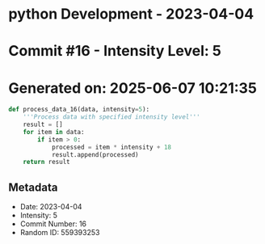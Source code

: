﻿# python Development - 2023-04-04
# Commit #16 - Intensity Level: 5
# Generated on: 2025-06-07 10:21:35
```python
def process_data_16(data, intensity=5):
    '''Process data with specified intensity level'''
    result = []
    for item in data:
        if item > 0:
            processed = item * intensity + 18
            result.append(processed)
    return result
```
## Metadata
- Date: 2023-04-04
- Intensity: 5
- Commit Number: 16
- Random ID: 559393253
